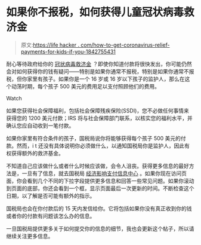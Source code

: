 # 如果你不报税，如何获得儿童冠状病毒救济金

> 原文:[https://life hacker . com/how-to-get-coronavirus-relief-payments-for-kids-if-you-1842755431](https://lifehacker.com/how-to-get-coronavirus-relief-payments-for-kids-if-you-1842755431)

耐心等待政府给你的 [冠状病毒救济金](https://lifehacker.com/all-your-coronavirus-relief-check-questions-answered-1842526582) ？即使你知道付款将很快发出，你可能仍然会对如何获得你的钱有疑问——特别是如果你通常不报税，特别是如果你通常不报税，但你家里有孩子。如果你是一个 16 岁或 16 岁以下孩子的监护人，那么在这个动荡时期，每个孩子 500 美元的费用足以支付照顾他们的费用。

Watch

如果您获得社会保障福利，包括社会保障残疾保险(SSDI)，您不必做任何事情来获得您的 1200 美元付款；IRS 将与社会保障部门联系，以核实您的福利水平，并确认您应自动收到一笔付款。

如果你家里有符合条件的孩子，国税局说你将能够获得每个孩子 500 美元的付款。然而，i t 还没有具体说明你必须做什么，以通知国税局你是监护人，因此有权获得额外的救济基金。

不知道自己应该做什么或者什么时候应该做，会令人沮丧。获得更多信息的最好方法是，一旦有了信息，就去国税局 [经济影响支付信息中心](https://www.irs.gov/coronavirus/economic-impact-payment-information-center) 。如果你现在访问页面，你会看到几个不同的下拉字段提供更多信息和回答一些常见问题。如果你滚动到页面的底部，你还会看到一个框，显示页面最后一次更新的时间。不断检查这个日期，以了解是否可能有额外的指示。

国税局也会在你付款后的 15 天内发信给你。它将包括如果你没有真正收到你的钱或者你的付款有问题该怎么办的信息。

一旦国税局提供更多关于如何提交你的信息的细节，我也会更新这个帖子，所以请继续关注更多信息。